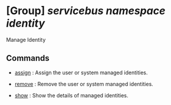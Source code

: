 # [Group] _servicebus namespace identity_

Manage Identity

## Commands

- [assign](/Commands/servicebus/namespace/identity/_assign.md)
: Assign the user or system managed identities.

- [remove](/Commands/servicebus/namespace/identity/_remove.md)
: Remove the user or system managed identities.

- [show](/Commands/servicebus/namespace/identity/_show.md)
: Show the details of managed identities.
